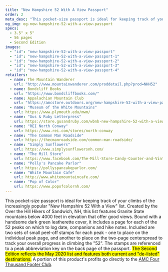 ```yaml
---
title: "New Hampshire 52 With A View Passport"
order: 2
meta_desc: "This pocket-size passport is ideal for keeping track of your climbs of the increasingly popular 'New Hampshire 52 With a View' list."
og_img: og-new-hampshire-52-with-a-view-passport
specs:
  - 3.5" x 5"
  - 56 pages
  - Second Edition
images:
  - "id": "new-hampshire-52-with-a-view-passport"
  - "id": "new-hampshire-52-with-a-view-passport-1"
  - "id": "new-hampshire-52-with-a-view-passport-2"
  - "id": "new-hampshire-52-with-a-view-passport-3"
  - "id": "new-hampshire-52-with-a-view-passport-4"
retailers:
  - name: The Mountain Wanderer
    url: "http://www.mountainwanderer.com/proddetail.php?prod=NHH52"
  - name: Bondcliff Books
    url: "https://www.bondcliffbooks.com/"
  - name: Appalachian Mountain Club
    url: "https://amcstore.outdoors.org/new-hampshire-52-with-a-view-passport-055169"
  - name: "Museum of the White Mountains"
    url: https://www.plymouth.edu/mwm/
  - name: "Gus & Ruby Letterpress"
    url: https://store.gusandruby.com/wbnb-new-hampshire-52-with-a-view-passport-book.html
  - name: "REI North Conway"
    url: https://www.rei.com/stores/north-conway
  - name: "The Common Man Roadside"
    url: https://thecmanroadside.com/common-man-roadside/
  - name: "Simply Sunflowers"
    url: https://www.simplysunflowersnh.com/
  - name: "The Mill Store"
    url: https://www.facebook.com/The-Mill-Store-Candy-Counter-and-Vintage-Goods-473831913370734/
  - name: "Polly's Pancake Parlor"
    url: https://pollyspancakeparlor.com/
  - name: "White Mountain Cafe"
    url: http://www.whitemountaincafe.com/
  - name: "Pop of Color"
    url: https://www.popofcolornh.com/
---
```


This pocket-size passport is ideal for keeping track of your climbs of the increasingly popular &quot;New Hampshire 52 With a View&quot; list. Created by the Over the Hill Hikers of Sandwich, NH, this list features Granite State mountains below 4000 feet in elevation that offer good views. Bound with a handsome dark green leatherette cover, it includes a page for each of the 52 peaks on which to log date, companions and hike notes. Included are two sets of small peel-off stamps for each peak - one to place on the individual peak page, and another to place on the two-page centerspread to track your overall progress in climbing the &quot;52&quot;. The stamps are referenced to a peak abbreviation key on the back page of the passport. <mark>The Second Edition reflects the May 2020 list and features both current and "de-listed" destinations.</mark> A portion of this product's profits go directly to the [AMC Four Thousand Footer Club](http://www.amc4000footer.org/).